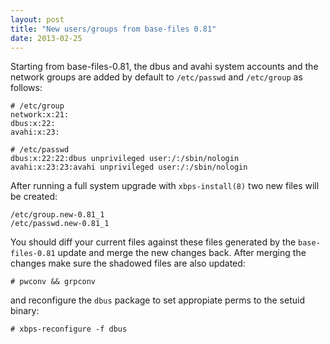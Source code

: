 ```yaml
---
layout: post
title: "New users/groups from base-files 0.81"
date: 2013-02-25
---
```


Starting from base-files-0.81, the dbus and avahi system accounts and the network groups are added by default to `/etc/passwd` and `/etc/group` as follows:

    # /etc/group
    network:x:21:
    dbus:x:22:
    avahi:x:23:

    # /etc/passwd
    dbus:x:22:22:dbus unprivileged user:/:/sbin/nologin
    avahi:x:23:23:avahi unprivileged user:/:/sbin/nologin

After running a full system upgrade with `xbps-install(8)` two new files will be created:

    /etc/group.new-0.81_1
    /etc/passwd.new-0.81_1

You should diff your current files against these files generated by the `base-files-0.81` update and merge the new changes back. After merging the changes make sure the shadowed files are also updated:

    # pwconv && grpconv

and reconfigure the `dbus` package to set appropiate perms to the setuid binary:

    # xbps-reconfigure -f dbus
